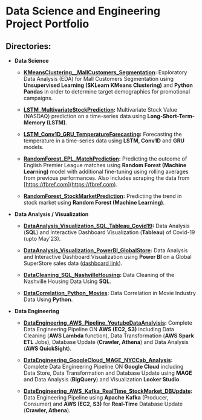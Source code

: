 # Data Science and Engineering Project Portfolio

## Directories:

- **Data Science**
  - **[KMeansClustering__MallCustomers_Segmentation](KMeansClustering__MallCustomers_Segmentation):** Exploratory Data Analysis (EDA) for Mall Customers Segmentation using **Unsupervised Learning (SKLearn KMeans Clustering)** and **Python Pandas** in order to determine target demographics for promotional campaigns. 

  - **[LSTM_MultivariateStockPrediction](LSTM_MultivariateStockPrediction):** Multivariate Stock Value (NASDAQ) prediction on a time-series data using **Long-Short-Term-Memory (LSTM)**.

  - **[LSTM_Conv1D_GRU_TemperatureForecasting](LSTM_Conv1D_GRU_TemperatureForecasting):** Forecasting the temperature in a time-series data using **LSTM, Conv1D** and **GRU** models.

  - **[RandomForest_EPL_MatchPrediction](RandomForest_MachineLearning_EPL_MatchPrediction):** Predicting the outcome of English Premier League matches using **Random Forest (Machine Learning)** model with additional fine-tuning using rolling averages from previous performances. Also includes scraping the data from [https://fbref.com](https://fbref.com).

  - **[RandomForest_StockMarketPrediction](MachineLearning_StockMarketPrediction):** Predicting the trend in stock market using **Random Forest (Machine Learning)**.

- **Data Analysis / Visualization**
  - **[DataAnalysis_Visualization_SQL_Tableau_Covid19](DataAnalysis_Visualization_SQL_Tableau_Covid19):** Data Analysis (**SQL**) and Interactive Dashboard Visualization (**Tableau**) of Covid-19 (upto May'23).

  - **[DataAnalysis_Visualization_PowerBI_GlobalStore](DataAnalysis_Visualization_PowerBI_GlobalStore):** Data Analysis and Interactive Dashboard Visualization using **Power BI** on a Global SuperStore sales data ([dashboard link](https://app.powerbi.com/links/jPRqYBTnxi?ctid=a36450eb-db06-42a7-8d1b-026719f701e3&pbi_source=linkShare)).

  - **[DataCleaning_SQL_NashvilleHousing](DataCleaning_SQL_NashvilleHousing):** Data Cleaning of the Nashville Housing Data Using **SQL**.

  - **[DataCorrelation_Python_Movies](DataCorrelation_Python_Movies):** Data Correlation in Movie Industry Data Using **Python**.

- **Data Engineering**

  - **[DataEngineering_AWS_Pipeline_YoutubeDataAnalyisis](DataEngineering_AWS_Pipeline_YoutubeDataAnalyisis):** Complete Data Engineering Pipeline ON **AWS (EC2, S3)** including Data Cleaning (**AWS Lambda** function), Data Transformation (**AWS Spark ETL** Jobs), Database Update (**Crawler, Athena**) and Data Analysis (**AWS QuickSight**).

  - **[DataEngineering_GoogleCloud_MAGE_NYCCab_Analysis](DataEngineering_GoogleCloud_MAGE_NYCCab_Analysis):** Complete Data Engineering Pipeline ON **Google Cloud** including Data Store, Data Transformation and Database Update using **MAGE** and Data Analysis (**BigQuery**) and Visualization **Looker Studio**.
  
  - **[DateEngineering_AWS_Kafka_RealTime_StockMarket_DBUpdate](DateEngineering_AWS_Kafka_RealTime_StockMarket_DBUpdate):** Data Engineering Pipeline using **Apache Kafka** (Producer, Consumer) and **AWS (EC2, S3)** for **Real-Time** Database Update (**Crawler, Athena**).



